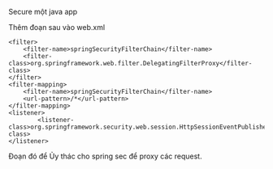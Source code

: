 Secure một java app

Thêm đoạn sau vào web.xml

```
<filter>
    <filter-name>springSecurityFilterChain</filter-name>
    <filter-class>org.springframework.web.filter.DelegatingFilterProxy</filter-class>
</filter>
<filter-mapping>
    <filter-name>springSecurityFilterChain</filter-name>
    <url-pattern>/*</url-pattern>
</filter-mapping>
<listener>
        <listener-class>org.springframework.security.web.session.HttpSessionEventPublisher</listener-class>
</listener>
```

Đoạn đó để Ủy thác cho spring sec để proxy các request.

